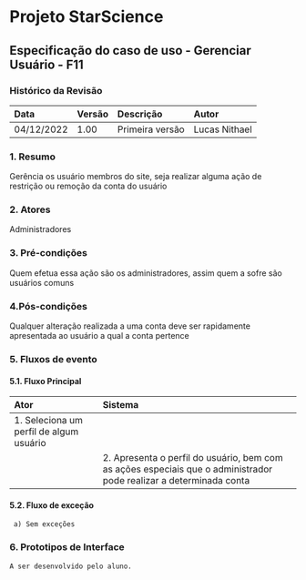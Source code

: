 ﻿# **Projeto StarScience**

## Especificação do caso de uso - Gerenciar Usuário - F11
### Histórico da Revisão 

|  Data  | Versão | Descrição | Autor |
|:-------|:-------|:----------|:------|
| 04/12/2022 | 1.00 | Primeira versão | Lucas Nithael |

### 1. Resumo 

Gerência os usuário membros do site, seja realizar alguma ação de restrição ou remoção da conta do usuário

### 2. Atores 

Administradores

### 3. Pré-condições

Quem efetua essa ação são os administradores, assim quem a sofre são usuários comuns

### 4.Pós-condições

Qualquer alteração realizada a uma conta deve ser rapidamente apresentada ao usuário a qual a conta pertence

### 5. Fluxos de evento

#### 5.1. Fluxo Principal 
|  Ator  | Sistema |
|:-------|:------- |
|1.  Seleciona um perfil de algum usuário|
||2.  Apresenta o perfil do usuário, bem com as ações especiais que o administrador pode realizar a determinada conta||


#### 5.2. Fluxo de exceção
     a) Sem exceções          
### 6. Prototipos de Interface

`A ser desenvolvido pelo aluno.`
